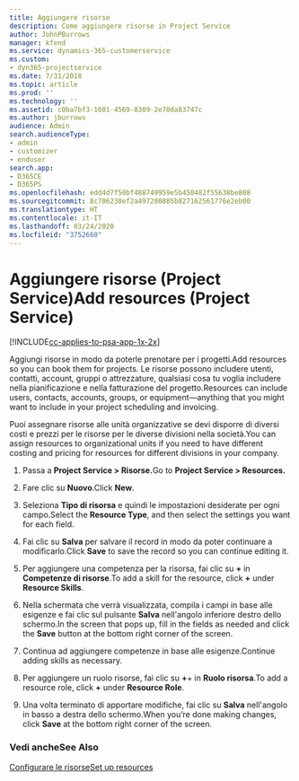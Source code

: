 ```yaml
---
title: Aggiungere risorse
description: Come aggiungere risorse in Project Service
author: JohnPBurrows
manager: kfend
ms.service: dynamics-365-customerservice
ms.custom:
- dyn365-projectservice
ms.date: 7/31/2018
ms.topic: article
ms.prod: ''
ms.technology: ''
ms.assetid: c0ba7bf3-1081-4569-8309-2e70da83747c
ms.author: jburrows
audience: Admin
search.audienceType:
- admin
- customizer
- enduser
search.app:
- D365CE
- D365PS
ms.openlocfilehash: edd4d7f50bf488749959e5b450482f55638be808
ms.sourcegitcommit: 8c786230ef2a497280885b827162561776e2eb00
ms.translationtype: HT
ms.contentlocale: it-IT
ms.lasthandoff: 03/24/2020
ms.locfileid: "3752660"
---
```

# <a name="add-resources-project-service"></a><span data-ttu-id="10bd8-103">Aggiungere risorse (Project Service)</span><span class="sxs-lookup"><span data-stu-id="10bd8-103">Add resources (Project Service)</span></span>

[!INCLUDE[cc-applies-to-psa-app-1x-2x](../includes/cc-applies-to-psa-app-1x-2x.md)]

<span data-ttu-id="10bd8-104">Aggiungi risorse in modo da poterle prenotare per i progetti.</span><span class="sxs-lookup"><span data-stu-id="10bd8-104">Add resources so you can book them for projects.</span></span> <span data-ttu-id="10bd8-105">Le risorse possono includere utenti, contatti, account, gruppi o attrezzature, qualsiasi cosa tu voglia includere nella pianificazione e nella fatturazione del progetto.</span><span class="sxs-lookup"><span data-stu-id="10bd8-105">Resources can include users, contacts, accounts, groups, or equipment—anything that you might want to include in your project scheduling and invoicing.</span></span>  
  
<span data-ttu-id="10bd8-106">Puoi assegnare risorse alle unità organizzative se devi disporre di diversi costi e prezzi per le risorse per le diverse divisioni nella società.</span><span class="sxs-lookup"><span data-stu-id="10bd8-106">You can assign resources to organizational units if you need to have different costing and pricing for resources for different divisions in your company.</span></span>  
  
1.  <span data-ttu-id="10bd8-107">Passa a **Project Service > Risorse.**</span><span class="sxs-lookup"><span data-stu-id="10bd8-107">Go to **Project Service > Resources.**</span></span>  
  
2.  <span data-ttu-id="10bd8-108">Fare clic su **Nuovo**.</span><span class="sxs-lookup"><span data-stu-id="10bd8-108">Click **New**.</span></span>  
  
3.  <span data-ttu-id="10bd8-109">Seleziona **Tipo di risorsa** e quindi le impostazioni desiderate per ogni campo.</span><span class="sxs-lookup"><span data-stu-id="10bd8-109">Select the **Resource Type**, and then select the settings you want for each field.</span></span>  
  
4.  <span data-ttu-id="10bd8-110">Fai clic su **Salva** per salvare il record in modo da poter continuare a modificarlo.</span><span class="sxs-lookup"><span data-stu-id="10bd8-110">Click **Save** to save the record so you can continue editing it.</span></span>  
  
5.  <span data-ttu-id="10bd8-111">Per aggiungere una competenza per la risorsa, fai clic su **+** in **Competenze di risorse**.</span><span class="sxs-lookup"><span data-stu-id="10bd8-111">To add a skill for the resource, click **+** under **Resource Skills**.</span></span>  
  
6.  <span data-ttu-id="10bd8-112">Nella schermata che verrà visualizzata, compila i campi in base alle esigenze e fai clic sul pulsante **Salva** nell'angolo inferiore destro dello schermo.</span><span class="sxs-lookup"><span data-stu-id="10bd8-112">In the screen that pops up, fill in the fields as needed and click the **Save** button at the bottom right corner of the screen.</span></span>  
  
7.  <span data-ttu-id="10bd8-113">Continua ad aggiungere competenze in base alle esigenze.</span><span class="sxs-lookup"><span data-stu-id="10bd8-113">Continue adding skills as necessary.</span></span>  
  
8.  <span data-ttu-id="10bd8-114">Per aggiungere un ruolo risorse, fai clic su **+**+ in **Ruolo risorsa**.</span><span class="sxs-lookup"><span data-stu-id="10bd8-114">To add a resource role, click **+** under **Resource Role**.</span></span>  
  
9. <span data-ttu-id="10bd8-115">Una volta terminato di apportare modifiche, fai clic su **Salva** nell'angolo in basso a destra dello schermo.</span><span class="sxs-lookup"><span data-stu-id="10bd8-115">When you’re done making changes, click **Save** at the bottom right corner of the screen.</span></span>  
  
### <a name="see-also"></a><span data-ttu-id="10bd8-116">Vedi anche</span><span class="sxs-lookup"><span data-stu-id="10bd8-116">See Also</span></span>  
 [<span data-ttu-id="10bd8-117">Configurare le risorse</span><span class="sxs-lookup"><span data-stu-id="10bd8-117">Set up resources</span></span>](../project-service/set-up-resources.md)
